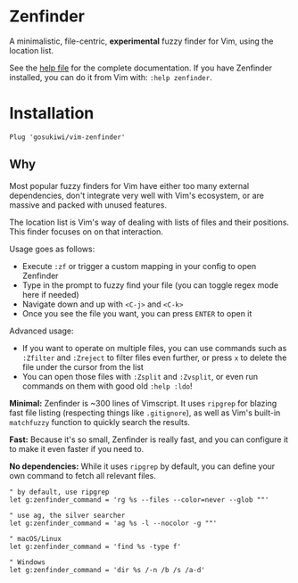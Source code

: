 # Zenfinder
A minimalistic, file-centric, **experimental** fuzzy finder for Vim, using the
location list.

See the [help file](doc/zenfinder.txt) for the complete documentation. If you
have Zenfinder installed, you can do it from Vim with: `:help zenfinder`.

# Installation

```vimscript
Plug 'gosukiwi/vim-zenfinder'
```

## Why
Most popular fuzzy finders for Vim have either too many external dependencies,
don't integrate very well with Vim's ecosystem, or are massive and packed with
unused features.

The location list is Vim's way of dealing with lists of files and their
positions. This finder focuses on on that interaction.

Usage goes as follows:

* Execute `:zf` or trigger a custom mapping in your config to open Zenfinder
* Type in the prompt to fuzzy find your file (you can toggle regex mode here
  if needed)
* Navigate down and up with `<C-j>` and `<C-k>`
* Once you see the file you want, you can press `ENTER` to open it

Advanced usage:

* If you want to operate on multiple files, you can use commands such as
  `:Zfilter` and `:Zreject` to filter files even further, or press `x` to
  delete the file under the cursor from the list
* You can open those files with `:Zsplit` and `:Zvsplit`, or even run commands
  on them with good old `:help :ldo`!

**Minimal:** Zenfinder is ~300 lines of Vimscript. It uses `ripgrep` for
blazing fast file listing (respecting things like `.gitignore`), as well as
Vim's built-in `matchfuzzy` function to quickly search the results.

**Fast:** Because it's so small, Zenfinder is really fast, and you can
configure it to make it even faster if you need to.

**No dependencies:** While it uses `ripgrep` by default, you can define your
own command to fetch all relevant files.

```
" by default, use ripgrep
let g:zenfinder_command = 'rg %s --files --color=never --glob ""'

" use ag, the silver searcher
let g:zenfinder_command = 'ag %s -l --nocolor -g ""'

" macOS/Linux
let g:zenfinder_command = 'find %s -type f'

" Windows
let g:zenfinder_command = 'dir %s /-n /b /s /a-d'
```
